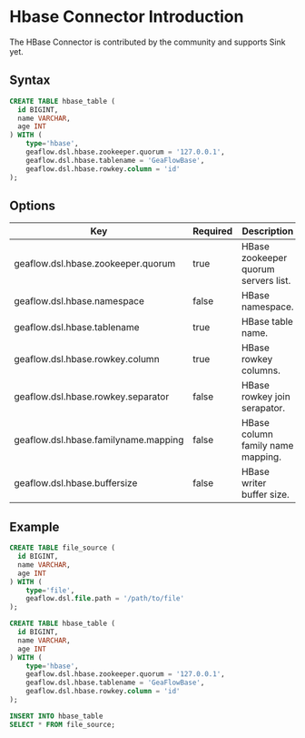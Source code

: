 # Hbase Connector Introduction
The HBase Connector is contributed by the community and supports Sink yet.

## Syntax

```sql
CREATE TABLE hbase_table (
  id BIGINT,
  name VARCHAR,
  age INT
) WITH (
	type='hbase',
    geaflow.dsl.hbase.zookeeper.quorum = '127.0.0.1',
    geaflow.dsl.hbase.tablename = 'GeaFlowBase',
    geaflow.dsl.hbase.rowkey.column = 'id'
);
```
## Options

| Key | Required | Description |
| -------- | -------- | -------- |
| geaflow.dsl.hbase.zookeeper.quorum     | true     | HBase zookeeper quorum servers list.     |
| geaflow.dsl.hbase.namespace     | false     | HBase namespace.     |
| geaflow.dsl.hbase.tablename     | true     | HBase table name.     |
| geaflow.dsl.hbase.rowkey.column     | true     | HBase rowkey columns.     |
| geaflow.dsl.hbase.rowkey.separator     | false     | HBase rowkey join serapator.     |
| geaflow.dsl.hbase.familyname.mapping     | false     | HBase column family name mapping.     |
| geaflow.dsl.hbase.buffersize     | false     | HBase writer buffer size.     |

## Example

```sql
CREATE TABLE file_source (
  id BIGINT,
  name VARCHAR,
  age INT
) WITH (
	type='file',
    geaflow.dsl.file.path = '/path/to/file'
);

CREATE TABLE hbase_table (
  id BIGINT,
  name VARCHAR,
  age INT
) WITH (
	type='hbase',
    geaflow.dsl.hbase.zookeeper.quorum = '127.0.0.1',
    geaflow.dsl.hbase.tablename = 'GeaFlowBase',
    geaflow.dsl.hbase.rowkey.column = 'id'
);

INSERT INTO hbase_table
SELECT * FROM file_source;
```